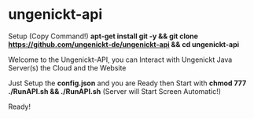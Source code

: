 # ungenickt-api

Setup (Copy Command!) **apt-get install git -y && git clone https://github.com/ungenickt-de/ungenickt-api && cd ungenickt-api**

Welcome to the Ungenickt-API, you can Interact with Ungenickt Java Server(s) the Cloud and the Website

Just Setup the **config.json** and you are Ready then Start with **chmod 777 ./RunAPI.sh && ./RunAPI.sh**  (Server  will Start Screen  Automatic!)

Ready!

